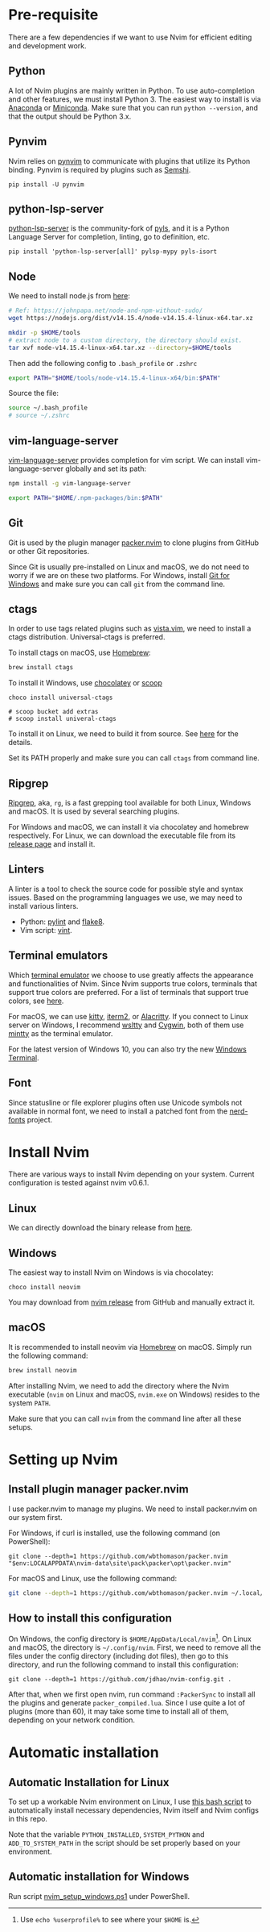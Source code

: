 # Pre-requisite

There are a few dependencies if we want to use Nvim for efficient editing and
development work.

## Python

A lot of Nvim plugins are mainly written in Python. To use auto-completion and
other features, we must install Python 3. The easiest way to install is via
[Anaconda](https://www.anaconda.com/distribution/#download-section) or [Miniconda](https://docs.conda.io/en/latest/miniconda.html). Make sure that
you can run `python --version`, and that the output should be Python 3.x.

## Pynvim

Nvim relies on [pynvim](https://github.com/neovim/pynvim) to communicate with
plugins that utilize its Python binding. Pynvim is required by plugins such as
[Semshi](https://github.com/numirias/semshi).

```
pip install -U pynvim
```

## python-lsp-server

[python-lsp-server](https://github.com/python-lsp/python-lsp-server) is the community-fork of [pyls](https://github.com/palantir/python-language-server), and it is a Python Language Server for completion,
linting, go to definition, etc.

```
pip install 'python-lsp-server[all]' pylsp-mypy pyls-isort
```

## Node

We need to install node.js from [here](https://nodejs.org/en/download/):

```bash
# Ref: https://johnpapa.net/node-and-npm-without-sudo/
wget https://nodejs.org/dist/v14.15.4/node-v14.15.4-linux-x64.tar.xz

mkdir -p $HOME/tools
# extract node to a custom directory, the directory should exist.
tar xvf node-v14.15.4-linux-x64.tar.xz --directory=$HOME/tools
```

Then add the following config to `.bash_profile` or `.zshrc`

```bash
export PATH="$HOME/tools/node-v14.15.4-linux-x64/bin:$PATH"
```

Source the file:

```bash
source ~/.bash_profile
# source ~/.zshrc
```

## vim-language-server

[vim-language-server](https://github.com/iamcco/vim-language-server) provides
completion for vim script. We can install vim-language-server globally and set
its path:

```bash
npm install -g vim-language-server

export PATH="$HOME/.npm-packages/bin:$PATH"
```

## Git

Git is used by the plugin manager [packer.nvim](https://github.com/wbthomason/packer.nvim) to clone plugins from GitHub or
other Git repositories.

Since Git is usually pre-installed on Linux and macOS, we do not need to worry
if we are on these two platforms. For Windows, install [Git for Windows](https://git-scm.com/download/win)
and make sure you can call `git` from the command line.

## ctags

In order to use tags related plugins such as [vista.vim](https://github.com/liuchengxu/vista.vim), we need to
install a ctags distribution. Universal-ctags is preferred.

To install ctags on macOS, use [Homebrew](https://github.com/universal-ctags/homebrew-universal-ctags):

```bash
brew install ctags
```

To install it Windows, use [chocolatey](https://chocolatey.org/) or [scoop](https://scoop.sh/)

```
choco install universal-ctags

# scoop bucket add extras
# scoop install univeral-ctags
```

To install it on Linux, we need to build it from source. See [here](https://askubuntu.com/a/836521/768311)
for the details.

Set its PATH properly and make sure you can call `ctags` from command line.

## Ripgrep

[Ripgrep](https://github.com/BurntSushi/ripgrep), aka, `rg`, is a fast grepping
tool available for both Linux, Windows and macOS. It is used by several
searching plugins.

For Windows and macOS, we can install it via chocolatey and homebrew
respectively. For Linux, we can download the executable file from its [release
page](https://github.com/BurntSushi/ripgrep/releases) and install it.

## Linters

A linter is a tool to check the source code for possible style and syntax
issues. Based on the programming languages we use, we may need to install
various linters.

+ Python: [pylint](https://github.com/PyCQA/pylint) and [flake8](https://github.com/PyCQA/flake8).
+ Vim script: [vint](https://github.com/Kuniwak/vint).

## Terminal emulators

Which [terminal emulator](https://en.wikipedia.org/wiki/Terminal_emulator) we
choose to use greatly affects the appearance and functionalities of Nvim.
Since Nvim supports true colors, terminals that support true colors are
preferred. For a list of terminals that support true colors, see [here](https://github.com/termstandard/colors).

For macOS, we can use [kitty](https://sw.kovidgoyal.net/kitty/), [iterm2](https://www.iterm2.com/), or [Alacritty](https://github.com/jwilm/alacritty).
If you connect to Linux server on Windows, I recommend [wsltty](https://github.com/mintty/wsltty) and
[Cygwin](https://www.cygwin.com/), both of them use [mintty](https://github.com/mintty/mintty) as the terminal emulator.

For the latest version of Windows 10, you can also try the new [Windows
Terminal](https://github.com/microsoft/terminal).

## Font

Since statusline or file explorer plugins often use Unicode symbols not
available in normal font, we need to install a patched font from the [nerd-fonts](https://github.com/ryanoasis/nerd-fonts) project.

# Install Nvim

There are various ways to install Nvim depending on your system. Current
configuration is tested against nvim v0.6.1.

## Linux

We can directly download the binary release from [here](https://github.com/neovim/neovim/releases/download/stable/nvim-linux64.tar.gz).

## Windows

The easiest way to install Nvim on Windows is via chocolatey:

```
choco install neovim
```

You may download from [nvim release](https://github.com/neovim/neovim/releases/download/stable/nvim-win64.zip) from GitHub and manually extract it.

## macOS

It is recommended to install neovim via [Homebrew](https://brew.sh/) on macOS.
Simply run the following command:

```bash
brew install neovim
```

After installing Nvim, we need to add the directory where the Nvim executable
(`nvim` on Linux and macOS, `nvim.exe` on Windows) resides to the system `PATH`.

Make sure that you can call `nvim` from the command line after all these
setups.

# Setting up Nvim

## Install plugin manager packer.nvim

I use packer.nvim to manage my plugins. We need to install packer.nvim on our
system first.

For Windows, if curl is installed, use the following command (on PowerShell):

```
git clone --depth=1 https://github.com/wbthomason/packer.nvim "$env:LOCALAPPDATA\nvim-data\site\pack\packer\opt\packer.nvim"
```

For macOS and Linux, use the following command:

```bash
git clone --depth=1 https://github.com/wbthomason/packer.nvim ~/.local/share/nvim/site/pack/packer/opt/packer.nvim
```

## How to install this configuration

On Windows, the config directory is `$HOME/AppData/Local/nvim`[^1]. On Linux
and macOS, the directory is `~/.config/nvim`. First, we need to remove all the
files under the config directory (including dot files), then go to this
directory, and run the following command to install this configuration:

```
git clone --depth=1 https://github.com/jdhao/nvim-config.git .
```

After that, when we first open nvim, run command `:PackerSync` to install all
the plugins and generate `packer_compiled.lua`. Since I use quite a lot of
plugins (more than 60), it may take some time to install all of them, depending
on your network condition.

# Automatic installation

## Automatic Installation for Linux #

To set up a workable Nvim environment on Linux, I use [this bash script](nvim_setup_linux.sh) to automatically install necessary
dependencies, Nvim itself and Nvim configs in this repo.

Note that the variable `PYTHON_INSTALLED`, `SYSTEM_PYTHON` and
`ADD_TO_SYSTEM_PATH` in the script should be set properly based on your
environment.

## Automatic installation for Windows

Run script [nvim_setup_windows.ps1](nvim_setup_windows.ps1) under PowerShell.

[^1]: Use `echo %userprofile%` to see where your `$HOME` is.
